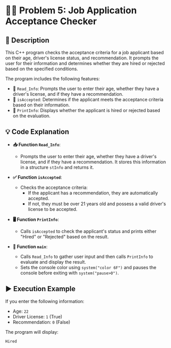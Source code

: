 # 🧑‍💼 Problem 5: Job Application Acceptance Checker

## 📝 Description
This C++ program checks the acceptance criteria for a job applicant based on their age, driver's license status, and recommendation. It prompts the user for their information and determines whether they are hired or rejected based on the specified conditions.

The program includes the following features:
- 🔹 `Read_Info`: Prompts the user to enter their age, whether they have a driver's license, and if they have a recommendation.
- 🔹 `isAccepted`: Determines if the applicant meets the acceptance criteria based on their information.
- 🔹 `PrintInfo`: Displays whether the applicant is hired or rejected based on the evaluation.

## 💡 Code Explanation

- **📥 Function `Read_Info`**:
  - Prompts the user to enter their age, whether they have a driver's license, and if they have a recommendation. It stores this information in a structure `stInfo` and returns it.

- **✅ Function `isAccepted`**:
  - Checks the acceptance criteria:
    - If the applicant has a recommendation, they are automatically accepted.
    - If not, they must be over 21 years old and possess a valid driver's license to be accepted.

- **🖥️ Function `PrintInfo`**:
  - Calls `isAccepted` to check the applicant's status and prints either "Hired" or "Rejected" based on the result.

- **📅 Function `main`**:
  - Calls `Read_Info` to gather user input and then calls `PrintInfo` to evaluate and display the result.
  - Sets the console color using `system("color 6F")` and pauses the console before exiting with `system("pause>0")`.

## ▶️ Execution Example
If you enter the following information:
- Age: `22`
- Driver License: `1` (True)
- Recommendation: `0` (False)

The program will display:
```plaintext
Hired
